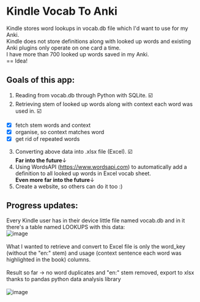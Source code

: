 # Kindle Vocab To Anki
Kindle stores word lookups in vocab.db file which I'd want to use for my Anki. <br> Kindle does not store definitions along with looked up words and existing Anki
plugins only operate on one card a time. <br> I have more than 700 looked up words saved in my Anki. <br>
== Idea!
## Goals of this app:
1. Reading from vocab.db through Python with SQLite. ☑️
2. Retrieving stem of looked up words along with context each word was used in. ☑️
  - [x] fetch stem words and context
  - [x] organise, so context matches word
  - [x] get rid of repeated words
3. Converting above data into .xlsx file (Excel).  ☑️ <br>
**Far into the future**↓
4. Using WordsAPI (https://www.wordsapi.com) to automatically add a definition to all looked up words in Excel vocab sheet. <br>
**Even more far into the future**↓
5. Create a website, so others can do it too :)
## Progress updates:
Every Kindle user has in their device little file named vocab.db and in it there's a table named LOOKUPS with this data: <br>
![image](https://github.com/hebiscus/vocabConverter/assets/107350293/c1e72308-0c87-4fd2-b0cd-ed2c08278d7b) <br><br>
What I wanted to retrieve and convert to Excel file is only the word_key (without the "en:" stem) and usage (context sentence each word was highlighted in the book) columns. <br><br>
Result so far -> no word duplicates and "en:" stem removed, export to xlsx thanks to pandas python data analysis library <br><br>
![image](https://github.com/hebiscus/vocabConverter/assets/107350293/24dff3be-8e60-49e6-a502-b67ee3ac7a35)

